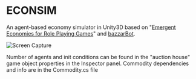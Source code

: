 # ECONSIM

An agent-based economy simulator in Unity3D based on "[Emergent Economies for Role Playing Games](http://larc.unt.edu/techreports/LARC-2010-03.pdf)" and [bazzarBot](https://github.com/larsiusprime/bazaarBot).

![Screen Capture](ScreenCapture.gif)

Number of agents and init conditions can be found in the "auction house" game object properties in the Inspector panel. Commodity dependencies and info are in the Commodity.cs file


